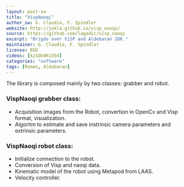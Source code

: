 ```yaml
---
layout: post-sw
title: "VispNaoqi"
author_sw: G. Claudio, F. Spindler
website: http://jokla.github.io/visp_naoqi/
source: https://github.com/lagadic/visp_naoqi
excerpt: "Brigde over ViSP and Aldebaran SDK."
maintainer: G. Claudio, F. Spindler 
license: BSD
videos: [kz1Ob0Ks554]
categories: "software"
tags: [Romeo, Aldebaran]
---
```

The library is composed mainly by two classes: grabber and robot.

### VispNaoqi grabber class:
 * Acquisition images from the Robot, convertion in OpenCv and Visp format, visualization.
 * Algoritm to estimate and save instrinsic camera parameters and extrinsic parameters.

### VispNaoqi robot class:
 * Initialize connection to the robot.
 * Conversion of Visp and naoqi data.
 * Kinematic model of the robot using  Metapod from LAAS.
 * Velocity controller.
